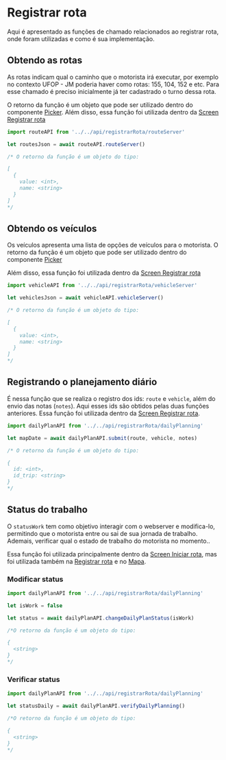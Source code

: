 # Registrar rota

Aqui é apresentado as funções de chamado relacionados ao registrar rota, onde foram utilizadas e como é sua implementação.

## Obtendo as rotas

As rotas indicam qual o caminho que o motorista irá executar, por exemplo no contexto UFOP - JM poderia haver como rotas: 155, 104, 152 e etc. Para esse chamado é preciso inicialmente já ter cadastrado o turno dessa rota.

O retorno da função é um objeto que pode ser utilizado dentro do componente [Picker](/Componentes/list.md). Além disso, essa função foi utilizada dentro da [Screen Registrar rota](/Estrutura/screens.md)  

```js
import routeAPI from '../../api/registrarRota/routeServer'

let routesJson = await routeAPI.routeServer()

/* O retorno da função é um objeto do tipo:

[
  {
    value: <int>,
    name: <string>
  }
]
*/
```

## Obtendo os veículos

Os veículos apresenta uma lista de opções de veículos para o motorista. O retorno da função é um objeto que pode ser utilizado dentro do componente [Picker](/Componentes/list.md)  

Além disso, essa função foi utilizada dentro da [Screen Registrar rota](/Estrutura/screens.md)  

```js
import vehicleAPI from '../../api/registrarRota/vehicleServer'

let vehiclesJson = await vehicleAPI.vehicleServer()

/* O retorno da função é um objeto do tipo:

[
  {
    value: <int>,
    name: <string>
  }
]
*/
```

## Registrando o planejamento diário

É nessa função que se realiza o registro dos ids: `route` e `vehicle`, além do envio das notas (`notes`). Aqui esses ids são obtidos pelas duas funções anteriores. Essa função foi utilizada dentro da [Screen Registrar rota](/Estrutura/screens.md).

```js
import dailyPlanAPI from '../../api/registrarRota/dailyPlanning'

let mapDate = await dailyPlanAPI.submit(route, vehicle, notes)

/* O retorno da função é um objeto do tipo:

{
  id: <int>,
  id_trip: <string>
}
*/
```

## Status do trabalho 

O `statusWork` tem como objetivo interagir com o webserver e modifica-lo, permitindo que o motorista entre ou sai de sua jornada de trabalho. Ademais, verificar qual o estado de trabalho do motorista no momento.. 

Essa função foi utilizada principalmente dentro da [Screen Iniciar rota](/Estrutura/screens.md), mas foi utilizada também na [Registrar rota](/Estrutura/screens.md) e no [Mapa](/Estrutura/screens.md). 

### Modificar status

```js
import dailyPlanAPI from '../../api/registrarRota/dailyPlanning'

let isWork = false

let status = await dailyPlanAPI.changeDailyPlanStatus(isWork)

/*O retorno da função é um objeto do tipo:

{
  <string>
}
*/
```

### Verificar status

```js
import dailyPlanAPI from '../../api/registrarRota/dailyPlanning'

let statusDaily = await dailyPlanAPI.verifyDailyPlanning()

/*O retorno da função é um objeto do tipo:

{
  <string>
}
*/
```

